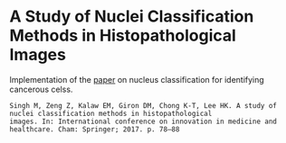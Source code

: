 # A Study of Nuclei Classification Methods in Histopathological Images

Implementation of the [paper](https://www.researchgate.net/publication/318009300_A_Study_of_Nuclei_Classification_Methods_in_Histopathological_Images) on nucleus classification for identifying cancerous celss.

```
Singh M, Zeng Z, Kalaw EM, Giron DM, Chong K-T, Lee HK. A study of nuclei classification methods in histopathological 
images. In: International conference on innovation in medicine and healthcare. Cham: Springer; 2017. p. 78–88
```
